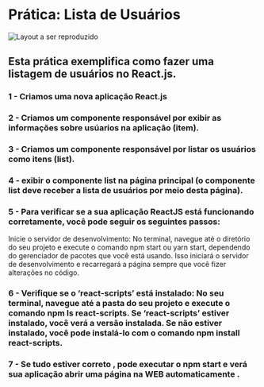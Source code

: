 # Prática: Lista de Usuários

![Layout a ser reproduzido](image.jpeg)


## Esta prática exemplifica como fazer uma listagem de usuários no React.js.

### 1 - Criamos uma nova aplicação React.js
### 2 - Criamos um componente responsável por exibir as informações sobre usúarios na aplicação (item).
### 3 - Criamos um componente responsável por listar os usuários como itens (list).
### 4 - exibir o componente list na página principal (o componente list deve receber a lista de usuários por meio desta página).
### 5 - Para verificar se a sua aplicação ReactJS está funcionando corretamente, você pode seguir os seguintes passos:

Inicie o servidor de desenvolvimento: No terminal, navegue até o diretório do seu projeto e execute o comando npm start ou yarn start, dependendo do gerenciador de pacotes que você está usando. Isso iniciará o servidor de desenvolvimento e recarregará a página sempre que você fizer alterações no código.

### 6 - Verifique se o ‘react-scripts’ está instalado: No seu terminal, navegue até a pasta do seu projeto e execute o comando npm ls react-scripts. Se ‘react-scripts’ estiver instalado, você verá a versão instalada. Se não estiver instalado, você pode instalá-lo com o comando npm install react-scripts.

### 7 - Se tudo estiver correto , pode executar o npm start e verá sua aplicação abrir uma página na WEB automaticamente .


